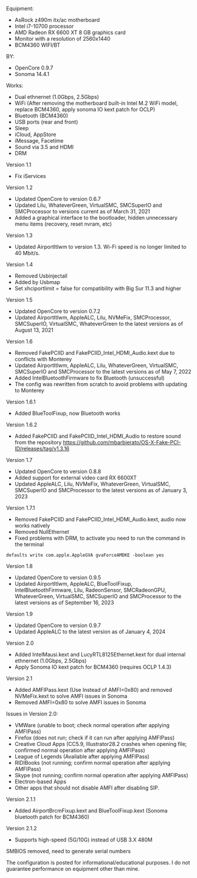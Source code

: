 Equipment:
- AsRock z490m itx/ac motherboard
- Intel i7-10700 processor
- AMD Radeon RX 6600 XT 8 GB graphics card
- Monitor with a resolution of 2560x1440
- BCM4360 WIFI/BT

BY:
- OpenCore 0.9.7
- Sonoma 14.4.1

Works:
- Dual ethnernet (1.0Gbps, 2.5Gbps)
- WiFi (After removing the motherboard built-in Intel M.2 WiFi model, replace BCM4360, apply sonoma IO kext patch for OCLP)
- Bluetooth (BCM4360)
- USB ports (rear and front)
- Sleep
- iCloud, AppStore
- iMessage, Facetime
- Sound via 3.5 and HDMI
- DRM

Version 1.1
- Fix iServices

Version 1.2
- Updated OpenCore to version 0.6.7
- Updated Lilu, WhateverGreen, VirtualSMC, SMCSuperIO and SMCProcessor to versions current as of March 31, 2021
- Added a graphical interface to the bootloader, hidden unnecessary menu items (recovery, reset nvram, etc)

Version 1.3
- Updated AirportItlwm to version 1.3. Wi-Fi speed is no longer limited to 40 Mbit/s.

Version 1.4
- Removed Usbinjectall
- Added by Usbmap
- Set xhciportlimit = false for compatibility with Big Sur 11.3 and higher

Version 1.5
- Updated OpenCore to version 0.7.2
- Updated AirportItlwm, AppleALC, Lilu, NVMeFix, SMCProcessor, SMCSuperIO, VirtualSMC, WhateverGreen to the latest versions as of August 13, 2021

Version 1.6
- Removed FakePCIID and FakePCIID_Intel_HDMI_Audio.kext due to conflicts with Monterey
- Updated AirportItlwm, AppleALC, Lilu, WhateverGreen, VirtualSMC, SMCSuperIO and SMCProcessor to the latest versions as of May 7, 2022
- Added IntelBluetoothFirmware to fix Bluetooth (unsuccessful)
- The config was rewritten from scratch to avoid problems with updating to Monterey

Version 1.6.1
- Added BlueToolFixup, now Bluetooth works

Version 1.6.2
- Added FakePCIID and FakePCIID_Intel_HDMI_Audio to restore sound from the repository
https://github.com/mbarbierato/OS-X-Fake-PCI-ID/releases/tag/v1.3.16

Version 1.7
- Updated OpenCore to version 0.8.8
- Added support for external video card RX 6600XT
- Updated AppleALC, Lilu, NVMeFix, WhateverGreen, VirtualSMC, SMCSuperIO and SMCProcessor to the latest versions as of January 3, 2023

Version 1.7.1
- Removed FakePCIID and FakePCIID_Intel_HDMI_Audio.kext, audio now works natively
- Removed NullEthernet
- Fixed problems with DRM, to activate you need to run the command in the terminal

``defaults write com.apple.AppleGVA gvaForceAMDKE -boolean yes``

Version 1.8
- Updated OpenCore to version 0.9.5
- Updated AirportItlwm, AppleALC, BlueToolFixup, IntelBluetoothFirmware, Lilu, RadeonSensor, SMCRadeonGPU, WhateverGreen, VirtualSMC, SMCSuperIO and SMCProcessor to the latest versions as of September 16, 2023

Version 1.9
- Updated OpenCore to version 0.9.7
- Updated AppleALC to the latest version as of January 4, 2024

Version 2.0
- Added IntelMausi.kext and LucyRTL8125Ethernet.kext for dual internal ethnernet (1.0Gbps, 2.5Gbps)
- Apply Sonoma IO kext patch for BCM4360 (requires OCLP 1.4.3)

Version 2.1
- Added AMFIPass.kext (Use Instead of AMFI=0x80) and removed NVMeFix.kext to solve AMFI issues in Sonoma
- Removed AMFI=0x80 to solve AMFI issues in Sonoma

Issues in Version 2.0:
- VMWare (unable to boot; check normal operation after applying AMFIPass)
- Firefox (does not run; check if it can run after applying AMFIPass)
- Creative Cloud Apps (CC5.9, Illustrator28.2 crashes when opening file; confirmed normal operation after applying AMFIPass)
- League of Legends (Available after applying AMFIPass)
- RIDIBooks (not running; confirm normal operation after applying AMFIPass)
- Skype (not running; confirm normal operation after applying AMFIPass)
- Electron-based Apps
- Other apps that should not disable AMFI after disabling SIP.

Version 2.1.1
- Added AirportBrcmFixup.kext and BlueToolFixup.kext (Sonoma bluetooth patch for BCM4360)

Version 2.1.2
- Supports high-speed (5G/10G) instead of USB 3.X 480M

SMBIOS removed, need to generate serial numbers

The configuration is posted for informational/educational purposes. I do not guarantee performance on equipment other than mine.
